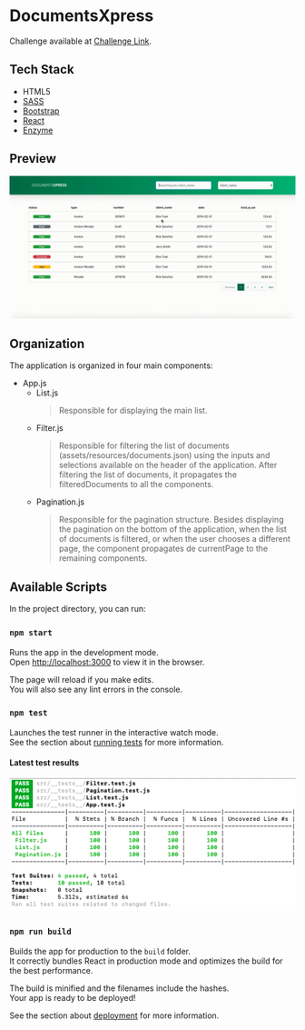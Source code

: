 # DocumentsXpress

Challenge available at [Challenge Link](https://github.com/weareswat/challenges/blob/master/2-frontend/react-challenge.md).

## Tech Stack

* HTML5
* [SASS](https://sass-lang.com/)
* [Bootstrap](https://getbootstrap.com/)
* [React](https://reactjs.org/)
* [Enzyme](https://airbnb.io/enzyme/)

## Preview

![Preview](/src/assets/resources/preview.gif)

## Organization

The application is organized in four main components:

* App.js
  * List.js
      > Responsible for displaying the main list.
  * Filter.js
      > Responsible for filtering the list of documents (assets/resources/documents.json) using the inputs and selections available on the header of the application. After filtering the list of documents, it propagates the filteredDocuments to all the components.
  * Pagination.js
      > Responsible for the pagination structure. Besides displaying the pagination on the bottom of the application, when the list of documents is filtered, or when the user chooses a different page, the component propagates de currentPage to the remaining components.

## Available Scripts

In the project directory, you can run:

### `npm start`

Runs the app in the development mode.<br />
Open [http://localhost:3000](http://localhost:3000) to view it in the browser.

The page will reload if you make edits.<br />
You will also see any lint errors in the console.

### `npm test`

Launches the test runner in the interactive watch mode.<br />
See the section about [running tests](https://facebook.github.io/create-react-app/docs/running-tests) for more information.

#### Latest test results

![Test Results](/src/assets/resources/test_results.png)

### `npm run build`

Builds the app for production to the `build` folder.<br />
It correctly bundles React in production mode and optimizes the build for the best performance.

The build is minified and the filenames include the hashes.<br />
Your app is ready to be deployed!

See the section about [deployment](https://facebook.github.io/create-react-app/docs/deployment) for more information.

